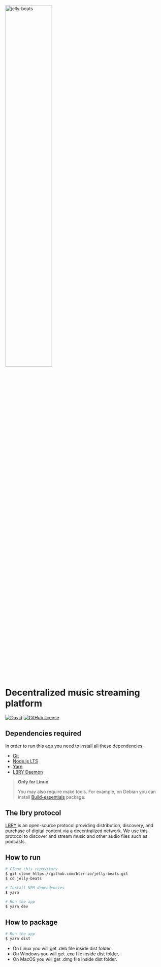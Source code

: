 
<img src="https://user-images.githubusercontent.com/39308480/43605302-e794780c-9665-11e8-9e25-7abefc7a3092.png" alt="jelly-beats" width="54%">

# Decentralized music streaming platform 
 [![David](https://img.shields.io/david/btzr-io/jelly-beats.svg?style=flat-square)](https://david-dm.org/btzr-io/jelly-beats)
 [![GitHub license](https://img.shields.io/github/license/btzr-io/jelly-beats.svg?style=flat-square)](https://github.com/btzr-io/electron-preact-app/blob/master/LICENSE)

## Dependencies required

In order to run this app you need to install all these dependencies:
- [Git](https://git-scm.com/)
- [Node.js LTS](https://nodejs.org/) 
- [Yarn](https://yarnpkg.com/)
- [LBRY Daemon](https://github.com/lbryio/lbry)


 > **Only for Linux**
 >
 > You may also require make tools. For example, on Debian you can install [Build-essentials](https://packages.debian.org/stretch/build-essential) package.


## The lbry protocol

[LBRY](https://github.com/lbryio/lbry) is an open-source protocol providing distribution, discovery, and purchase of digital content via a decentralized network. We use this protocol to discover and stream music and other audio files such as podcasts.


## How to run
```sh
# Clone this repository
$ git clone https://github.com/btzr-io/jelly-beats.git
$ cd jelly-beats

# Install NPM dependencies
$ yarn

# Run the app
$ yarn dev
```

## How to package
```sh
# Run the app
$ yarn dist
```

- On Linux you will get .deb file inside dist folder.
- On Windows you will get .exe file inside dist folder.
- On MacOS you will get .dmg file inside dist folder.
